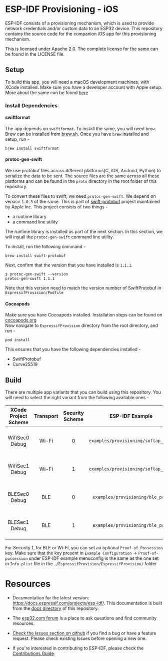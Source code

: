 # ESP-IDF Provisioning - iOS

ESP-IDF consists of a provisioning mechanism, which is used to provide network credentials and/or custom data to an ESP32 device.
This repository contains the source code for the companion iOS app for this provisioning mechanism.

This is licensed under Apache 2.0. The complete license for the same can be found in the LICENSE file.

## Setup

To build this app, you will need a macOS development machines, with XCode installed. Make sure you have a developer account with Apple setup. More about the same can be found [here](https://developer.apple.com/support/compare-memberships/)

### Install Dependencies
#### swiftformat
The app depends on `swiftformat`. To install the same, you will need `brew`. Brew can be installed from [brew.sh](https://brew.sh). Once you have `brew` installed and setup, run -

```
brew install swiftformat
```

#### protoc-gen-swift
We use protobuf files across different platforms(C, iOS, Android, Python) to serialize the data to be sent. The source files are the same across all these platforms and can be found in the `proto` directory in the root folder of this repository.

To convert these files to swift, we need `protoc-gen-swift`. We depend on version `1.0.3` of the same. This is part of [swift-protobuf](https://github.com/apple/swift-protobuf) project maintained by Apple Inc. This project consists of two things -
 - a runtime library
 - a command line utility

The runtime library is installed as part of the next section. In this section, we will install the `protoc-gen-swift` command line utility.

To install, run the following command -

```
brew install swift-protobuf
```
Next, confirm that the version that you have installed is `1.1.1`.

```
$ protoc-gen-swift --version
protoc-gen-swift 1.1.1
```

Note that this version need to match the version number of SwiftProtobuf in `EspressifProvision/Podfile`


#### Cocoapods
Make sure you have Cocoapods installed. Installation steps can be found on [cocoapods.org](https://cocoapods.org)  
Now navigate to `EspressifProvision` directory from the root directory, and run -

```
pod install
```

This ensures that you have the following dependencies installed -
- SwiftProtobuf
- Curve25519

## Build

There are multiple app variants that you can build using this repository. You will need to select the right variant from the following available ones -


|XCode Project Scheme|Transport|Security Scheme|ESP-IDF Example| ESP-IDF Example menuconfig|
|:----:|:-------:|:------------:|:-------------:|:-------------------------:|
|WifiSec0 Debug|Wi-Fi|0|`examples/provisioning/softap_prov`|`Example Configuration` -> Deselect `Use Security Version 1`|
|WifiSec1 Debug|Wi-Fi|1|`examples/provisioning/softap_prov`|`Example Configuration` -> Select `Use Security Version 1`|
|BLESec0 Debug|BLE|0|`examples/provisioning/ble_prov`|`Example Configuration` -> Deselect `Use Security Version 1`|
|BLESec1 Debug|BLE|1|`examples/provisioning/ble_prov`|`Example Configuration` -> Select `Use Security Version 1`|


For Security 1, for BLE or Wi-Fi, you can set an optional `Proof of Possession` key. Make sure that the key present in `Example Configuration` -> `Proof-of-possession` under ESP-IDF example menuconfig is the same as the one set in `Info.plist` file in the `./EspressifProvision/EspressifProvision/` folder


# Resources

* Documentation for the latest version: https://docs.espressif.com/projects/esp-idf/. This documentation is built from the [docs directory](docs) of this repository.

* The [esp32.com forum](https://esp32.com/) is a place to ask questions and find community resources.

* [Check the Issues section on github](https://github.com/espressif/esp-idf/issues) if you find a bug or have a feature request. Please check existing Issues before opening a new one.

* If you're interested in contributing to ESP-IDF, please check the [Contributions Guide](https://docs.espressif.com/projects/esp-idf/en/latest/contribute/index.html).
